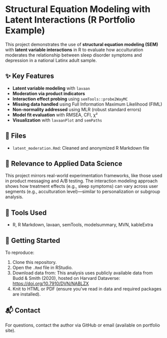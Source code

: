 # Structural Equation Modeling with Latent Interactions (R Portfolio Example)

This project demonstrates the use of **structural equation modeling (SEM)** with **latent variable interactions** in R to evaluate how acculturation moderates the relationship between sleep disorder symptoms and depression in a national Latinx adult sample.

## ✨ Key Features
- **Latent variable modeling** with `lavaan`
- **Moderation via product indicators**
- **Interaction effect probing** using `semTools::probe2WayMC`
- **Missing data handled** using Full Information Maximum Likelihood (FIML)
- **Non-normality addressed** using MLR (robust standard errors)
- **Model fit evaluation** with RMSEA, CFI, χ²
- **Visualization** with `lavaanPlot` and `semPaths`

## 📁 Files
- `latent_moderation.Rmd`: Cleaned and anonymized R Markdown file

## 🧠 Relevance to Applied Data Science
This project mirrors real-world experimentation frameworks, like those used in product messaging and A/B testing. The interaction modeling approach shows how treatment effects (e.g., sleep symptoms) can vary across user segments (e.g., acculturation level)—similar to personalization or subgroup analysis.

## 🔧 Tools Used
- R, R Markdown, lavaan, semTools, modelsummary, MVN, kableExtra

## 🏁 Getting Started
To reproduce:
1. Clone this repository.
2. Open the `.Rmd` file in RStudio.
3. Download data from: This analysis uses publicly available data from Budd & Smith (2020), hosted on Harvard Dataverse: https://doi.org/10.7910/DVN/NABLZX
4. Knit to HTML or PDF (ensure you've read in data and required packages are installed).

## 📬 Contact
For questions, contact the author via GitHub or email (available on portfolio site).
